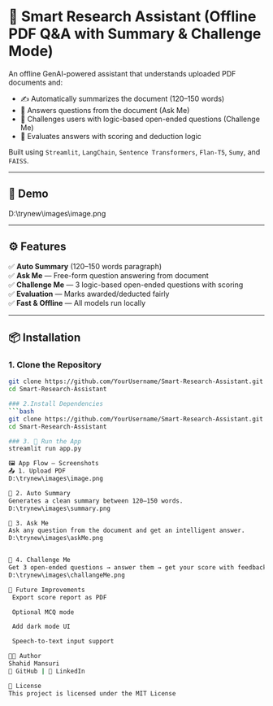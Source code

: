 # 📄 Smart Research Assistant (Offline PDF Q&A with Summary & Challenge Mode)

An offline GenAI-powered assistant that understands uploaded PDF documents and:

- ✍️ Automatically summarizes the document (120–150 words)
- 💬 Answers questions from the document (Ask Me)
- 🧠 Challenges users with logic-based open-ended questions (Challenge Me)
- 🧮 Evaluates answers with scoring and deduction logic

Built using `Streamlit`, `LangChain`, `Sentence Transformers`, `Flan-T5`, `Sumy`, and `FAISS`.

---

## 📸 Demo

D:\trynew\images\image.png

---

## ⚙️ Features

✅ **Auto Summary** (120–150 words paragraph)  
✅ **Ask Me** — Free-form question answering from document  
✅ **Challenge Me** — 3 logic-based open-ended questions with scoring  
✅ **Evaluation** — Marks awarded/deducted fairly  
✅ **Fast & Offline** — All models run locally

---

## 📦 Installation

### 1. Clone the Repository

```bash
git clone https://github.com/YourUsername/Smart-Research-Assistant.git
cd Smart-Research-Assistant

### 2.Install Dependencies
```bash
git clone https://github.com/YourUsername/Smart-Research-Assistant.git
cd Smart-Research-Assistant

### 3. 🚀 Run the App
streamlit run app.py

🖼️ App Flow – Screenshots
📤 1. Upload PDF
D:\trynew\images\image.png

📝 2. Auto Summary
Generates a clean summary between 120–150 words.
D:\trynew\images\summary.png

💬 3. Ask Me
Ask any question from the document and get an intelligent answer.
D:\trynew\images\askMe.png


🧠 4. Challenge Me
Get 3 open-ended questions → answer them → get your score with feedback.
D:\trynew\images\challangeMe.png

🚧 Future Improvements
 Export score report as PDF

 Optional MCQ mode

 Add dark mode UI

 Speech-to-text input support

👨‍💻 Author
Shahid Mansuri
🐙 GitHub | 💼 LinkedIn

🪪 License
This project is licensed under the MIT License